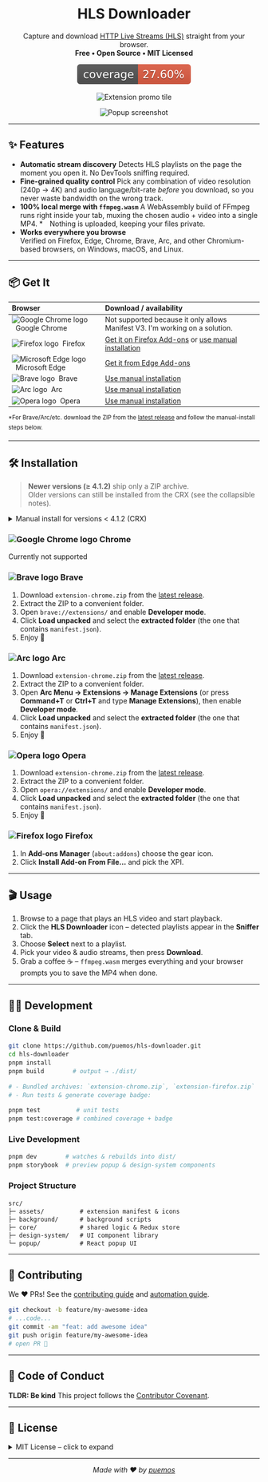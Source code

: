 <!-- markdownlint-disable MD041 -->
<h1 align="center">HLS Downloader</h1>

<p align="center">
  Capture and download <a href="https://en.wikipedia.org/wiki/HTTP_Live_Streaming">HTTP Live Streams (HLS)</a> straight from your browser.<br>
  <strong>Free&nbsp;•&nbsp;Open&nbsp;Source&nbsp;•&nbsp;MIT Licensed</strong>
</p>

<p align="center">
  <img alt="Test Coverage" src="./coverage-badge.svg">
</p>

<p align="center">
  <img alt="Extension promo tile" src="./store-assets/png/Small-Promo-Tile.png?raw=true" height="150">
</p>

<p align="center">
  <img alt="Popup screenshot" src="store-assets/jpg/sceenshot-1.jpg?raw=true" height="350">
</p>

---

## ✨ Features

* **Automatic stream discovery**
  Detects HLS playlists on the page the moment you open it. No DevTools sniffing required.
* **Fine-grained quality control**
  Pick any combination of video resolution (240p → 4K) and audio language/bit-rate *before* you download, so you never waste bandwidth on the wrong track.
* **100% local merge with `ffmpeg.wasm`**
  A WebAssembly build of FFmpeg runs right inside your tab, muxing the chosen audio + video into a single MP4.
  * Nothing is uploaded, keeping your files private.
* **Works everywhere you browse**  
  Verified on Firefox, Edge, Chrome, Brave, Arc, and other Chromium-based browsers, on Windows, macOS, and Linux.

---

## 📦 Get It

| Browser | Download / availability |
| :-- | :-- |
| <img src="https://upload.wikimedia.org/wikipedia/commons/e/e1/Google_Chrome_icon_%28February_2022%29.svg" height="14" alt="Google Chrome logo" />&nbsp;&nbsp;Google Chrome | Not supported because it only allows Manifest V3. I'm working on a solution. |
| <img src="https://upload.wikimedia.org/wikipedia/commons/a/a0/Firefox_logo%2C_2019.svg" height="14" alt="Firefox logo" />&nbsp;&nbsp;Firefox | [Get it on Firefox Add-ons](https://addons.mozilla.org/en-US/firefox/addon/hls-downloader/) or [use manual installation](#-firefox)|
| <img src="https://upload.wikimedia.org/wikipedia/commons/9/98/Microsoft_Edge_logo_%282019%29.svg" height="14" alt="Microsoft Edge logo" />&nbsp;&nbsp;Microsoft Edge | [Get it from Edge Add-ons](https://microsoftedge.microsoft.com/addons/detail/hls-downloader/ldehhnlpcedapncohebgmghanffggffc) |
| <img src="https://upload.wikimedia.org/wikipedia/commons/9/9d/Brave_lion_icon.svg" height="14" alt="Brave logo" />&nbsp;&nbsp;Brave | [Use manual installation](#-brave) |
| <img src="https://upload.wikimedia.org/wikipedia/commons/3/37/Arc_%28browser%29_logo.svg" height="14" alt="Arc logo" />&nbsp;&nbsp;Arc | [Use manual installation](#-arc) |
| <img src="https://upload.wikimedia.org/wikipedia/commons/4/49/Opera_2015_icon.svg" height="14" alt="Opera logo" />&nbsp;&nbsp;Opera | [Use manual installation](#-opera) |

<sup>*For Brave/Arc/etc. download the ZIP from the [latest release](https://github.com/puemos/hls-downloader/releases) and follow the manual-install steps below.</sup>

---

## 🛠️ Installation

> **Newer versions (≥ 4.1.2)** ship only a ZIP archive.  
> Older versions can still be installed from the CRX (see the collapsible notes).

<details>
<summary>Manual install for versions &lt; 4.1.2 (CRX)</summary>

1. Grab `hls-downloader.crx` from the corresponding legacy release.  
2. Open `chrome://extensions/`, enable **Developer mode**.  
3. Drag and drop the CRX onto the extensions page.  
4. Confirm any prompts.

</details>

### <img src="https://upload.wikimedia.org/wikipedia/commons/e/e1/Google_Chrome_icon_%28February_2022%29.svg" height="14" alt="Google Chrome logo" /> Chrome
Currently not supported

### <img src="https://upload.wikimedia.org/wikipedia/commons/9/9d/Brave_lion_icon.svg" height="14" alt="Brave logo" /> Brave
1. Download `extension-chrome.zip` from the [latest release](https://github.com/puemos/hls-downloader/releases).  
2. Extract the ZIP to a convenient folder.  
3. Open `brave://extensions/` and enable **Developer mode**.  
4. Click **Load unpacked** and select the **extracted folder** (the one that contains `manifest.json`).  
5. Enjoy 🎉

### <img src="https://upload.wikimedia.org/wikipedia/commons/3/37/Arc_%28browser%29_logo.svg" height="14" alt="Arc logo" /> Arc
1. Download `extension-chrome.zip` from the [latest release](https://github.com/puemos/hls-downloader/releases).  
2. Extract the ZIP to a convenient folder.  
3. Open **Arc Menu → Extensions → Manage Extensions** (or press **Command+T** or **Ctrl+T** and type **Manage Extensions**), then enable **Developer mode**.  
4. Click **Load unpacked** and select the **extracted folder** (the one that contains `manifest.json`).  
5. Enjoy 🎉

### <img src="https://upload.wikimedia.org/wikipedia/commons/4/49/Opera_2015_icon.svg" height="14" alt="Opera logo" /> Opera
1. Download `extension-chrome.zip` from the [latest release](https://github.com/puemos/hls-downloader/releases).  
2. Extract the ZIP to a convenient folder.  
3. Open `opera://extensions/` and enable **Developer mode**.  
4. Click **Load unpacked** and select the **extracted folder** (the one that contains `manifest.json`).  
5. Enjoy 🎉

### <img src="https://upload.wikimedia.org/wikipedia/commons/a/a0/Firefox_logo%2C_2019.svg" height="14" alt="Firefox logo" /> Firefox
1. In **Add-ons Manager** (`about:addons`) choose the gear icon.  
2. Click **Install Add-on From File…** and pick the XPI.

---

## 🎬 Usage

1. Browse to a page that plays an HLS video and start playback.
2. Click the **HLS Downloader** icon – detected playlists appear in the **Sniffer** tab.
3. Choose **Select** next to a playlist.
4. Pick your video & audio streams, then press **Download**.
5. Grab a coffee ☕ – `ffmpeg.wasm` merges everything and your browser prompts you to save the MP4 when done.

---

## 🧑‍💻 Development

### Clone & Build

```bash
git clone https://github.com/puemos/hls-downloader.git
cd hls-downloader
pnpm install
pnpm build        # output → ./dist/
```

```bash
# - Bundled archives: `extension-chrome.zip`, `extension-firefox.zip`
# - Run tests & generate coverage badge:
```

```bash
pnpm test          # unit tests
pnpm test:coverage # combined coverage + badge
```

### Live Development

```bash
pnpm dev        # watches & rebuilds into dist/
pnpm storybook  # preview popup & design-system components
```

### Project Structure

```text
src/
├─ assets/          # extension manifest & icons
├─ background/      # background scripts
├─ core/            # shared logic & Redux store
├─ design-system/   # UI component library
└─ popup/           # React popup UI
```

---

## 🤝 Contributing

We ♥ PRs! See the [contributing guide](./CONTRIBUTING.md) and [automation guide](./AGENTS.md).

```bash
git checkout -b feature/my-awesome-idea
# ...code...
git commit -am "feat: add awesome idea"
git push origin feature/my-awesome-idea
# open PR 🎉
```

---

## 📜 Code of Conduct

**TLDR: Be kind**
This project follows the [Contributor Covenant](./CODE_OF_CONDUCT.md).

---

## 📝 License

<details>
<summary>MIT License – click to expand</summary>

```text
The MIT License (MIT)

Copyright (c) 2025 Shy Alter

More: https://github.com/puemos/hls-downloader/blob/master/LICENSE
```

</details>

---

<p align="center">
  <em>Made with ♥ by <a href="https://github.com/puemos">puemos</a></em>
</p>
